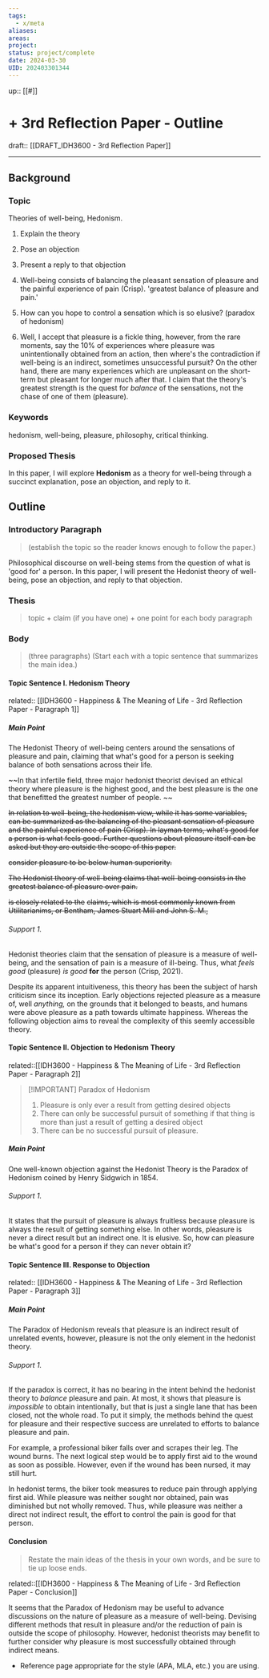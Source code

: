 ```yaml
---
tags:
  - x/meta
aliases: 
areas: 
project: 
status: project/complete
date: 2024-03-30
UID: 202403301344
---
```


up:: [[#]]

# + 3rd Reflection Paper - Outline

draft:: [[DRAFT_IDH3600 - 3rd Reflection Paper]]

---

## Background

### Topic
Theories of well-being, Hedonism.

1. Explain the theory
2. Pose an objection
3. Present a reply to that objection

1. Well-being consists of balancing the pleasant sensation of pleasure and the painful experience of pain (Crisp). 'greatest balance of pleasure and pain.'
2. How can you hope to control a sensation which is so elusive? (paradox of hedonism)
3. Well, I accept that pleasure is a fickle thing, however, from the rare moments, say the 10% of experiences where pleasure was unintentionally obtained from an action, then where's the contradiction if well-being is an indirect, sometimes unsuccessful pursuit? On the other hand, there are many experiences which are unpleasant on the short-term but pleasant for longer much after that. I claim that the theory's greatest strength is the quest for *balance* of the sensations, not the chase of one of them (pleasure).

### Keywords
hedonism, well-being, pleasure, philosophy, critical thinking.


### Proposed Thesis
In this paper, I will explore **Hedonism** as a theory for well-being through a succinct explanation, pose an objection, and reply to it.



## Outline

### Introductory Paragraph
> (establish the topic so the reader knows enough to follow the paper.) 

Philosophical discourse on well-being stems from the question of what is 'good for' a person. In this paper, I will present the Hedonist theory of well-being, pose an objection, and reply to that objection.

### Thesis
> topic + claim (if you have one) + one point for each body paragraph

### Body
> (three paragraphs) (Start each with a topic sentence that summarizes the main idea.)

####  Topic Sentence I. Hedonism Theory
related:: [[IDH3600 - Happiness & The Meaning of Life - 3rd Reflection Paper - Paragraph 1]]

##### Main Point
The Hedonist Theory of well-being centers around the sensations of pleasure and pain, claiming that what's good for a person is seeking balance of both sensations across their life. 

~~In that infertile field, three major hedonist theorist devised an ethical theory where pleasure is the highest good, and the best pleasure is the one that benefitted the greatest number of people. ~~

~~In relation to well-being, the hedonism view, while it has some variables, can be summarized as the balancing of the pleasant sensation of pleasure and the painful experience of pain (Crisp). In layman terms, what's good for a person is what feels good. Further questions about pleasure itself can be asked but they are outside the scope of this paper.~~



~~consider pleasure to be below human superiority.~~

~~The Hedonist theory of well-being claims that well-being consists in the greatest balance of pleasure over pain.~~


~~is closely related to the~~
~~claims, which is most commonly known from Utilitarianims, or Bentham, James Stuart Mill and John S. M.,~~
###### Support 1.
Hedonist theories claim that the sensation of pleasure is a measure of well-being, and the sensation of pain is a measure of ill-being. Thus, what *feels good* (pleasure) *is good* **for** the person (Crisp, 2021).

Despite its apparent intuitiveness, this theory has been the subject of harsh criticism since its inception. Early objections rejected pleasure as a measure of, well *anything,* on the grounds that it belonged to beasts, and humans were above pleasure as a path towards ultimate happiness. Whereas the following objection aims to reveal the complexity of this seemly accessible theory.

#### Topic Sentence II. Objection to Hedonism Theory
related::[[IDH3600 - Happiness & The Meaning of Life - 3rd Reflection Paper - Paragraph 2]]

> [!IMPORTANT] Paradox of Hedonism
> 1. Pleasure is only ever a result from getting desired objects
> 2. There can only be successful pursuit of something if that thing is more than just a result of getting a desired object
> 3. There can be no successful pursuit of pleasure.

##### 	Main Point
One well-known objection against the Hedonist Theory is the Paradox of Hedonism coined by Henry Sidgwich in 1854. 

###### Support 1.
It states that the pursuit of pleasure is always fruitless because pleasure is always the result of getting something else. In other words, pleasure is never a direct result but an indirect one. It is elusive. So, how can pleasure be what's good for a person if they can never obtain it?

#### Topic Sentence III. Response to Objection
related:: [[IDH3600 - Happiness & The Meaning of Life - 3rd Reflection Paper - Paragraph 3]]
##### Main Point
The Paradox of Hedonism reveals that pleasure is an indirect result of unrelated events, however, pleasure is not the only element in the hedonist theory.

###### Support 1.
 If the paradox is correct, it has no bearing in the intent behind the hedonist theory to *balance* pleasure and pain. At most, it shows that pleasure is *impossible* to obtain intentionally, but that is just a single lane that has been closed, not the whole road. To put it simply, the methods behind the quest for pleasure and their respective success are unrelated to efforts to balance pleasure and pain.

For example, a professional biker falls over and scrapes their leg. The wound burns. The next logical step would be to apply first aid to the wound as soon as possible. However, even if the wound has been nursed, it may still hurt.

In hedonist terms, the biker took measures to reduce pain through applying first aid. While pleasure was neither sought nor obtained, pain was diminished but not wholly removed. Thus, while pleasure was neither a direct not indirect result, the effort to control the pain is good for that person.

#### Conclusion
> Restate the main ideas of the thesis in your own words, and be sure to tie up loose ends.

related::[[IDH3600 - Happiness & The Meaning of Life - 3rd Reflection Paper - Conclusion]]

It seems that the Paradox of Hedonism may be useful to advance discussions on the nature of pleasure as a measure of well-being. Devising different methods that result in pleasure and/or the reduction of pain is outside the scope of philosophy. However, hedonist theorists may benefit to further consider why pleasure is most successfully obtained through indirect means.  

- Reference page appropriate for the style (APA, MLA, etc.) you are using.